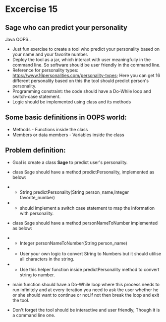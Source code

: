 # Excercise 15

## Sage who can predict your personality

Java OOPS.. 

- Just fun exercise to create a tool who predict your personality based on your name and your favorite number.
- Deploy the tool as a jar, which interact with user meaningfully in the command line. So software should be user friendly in the command line.
- Reference for personality types: https://www.16personalities.com/personality-types; Here you can get 16 different personality based on this the tool should predict person's personality.
- Programming constraint: the code should have a Do-While loop and switch-case statement.
- Logic should be implemented using class and its methods


## Some basic definitions in OOPS world:

* Methods - Functions inside the class
* Members or data members - Variables inside the class

## Problem definition:

- Goal is create a class **Sage** to predict user's personality.
- class Sage should have a method predictPersonality, implemented as below:
- - String predictPersonality(String person_name,Integer favorite_number)
- - should implement a switch case statement to map the information with personality.
- class Sage should have a method personNameToNumber implemented as below:
- - Integer personNameToNumber(String person_name)
- - User your own logic to convert String to Numbers but it should utilise all characters in the string.
- - Use this helper function inside predictPersonality method to convert string  to number.
    
- main function should have a Do-While loop where this process needs to run infinitely and at every iteration you need to ask the user whether he or she should want to continue or not.If not then break the loop and exit the tool.
- Don't forget the tool should be interactive and user friendly, Though it is a command line one.



